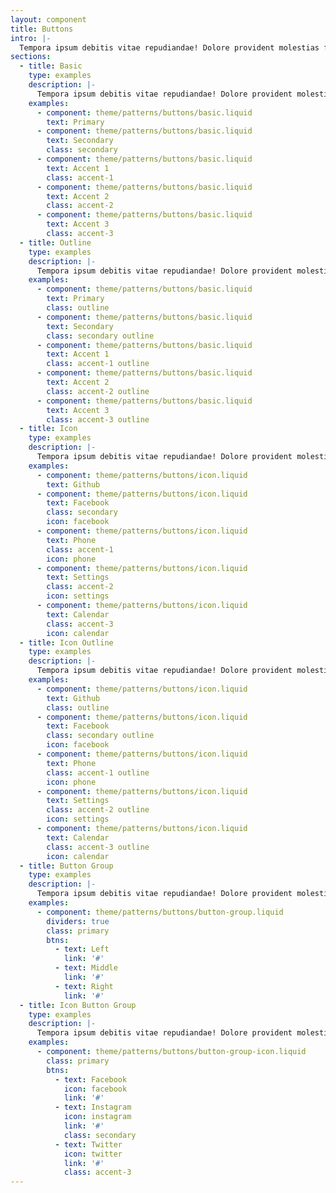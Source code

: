 ```yaml
---
layout: component
title: Buttons
intro: |-
  Tempora ipsum debitis vitae repudiandae! Dolore provident molestias facere beatae pariatur est at vel sequi? Sint, labore at? Hic reiciendis ipsa labore?
sections:
  - title: Basic
    type: examples
    description: |-
      Tempora ipsum debitis vitae repudiandae! Dolore provident molestias facere beatae pariatur est at vel sequi? Sint, labore at? Hic reiciendis ipsa labore? Tempora ipsum debitis vitae repudiandae! Dolore provident molestias facere beatae pariatur est at vel sequi? Sint, labore at? Hic reiciendis ipsa labore?
    examples:
      - component: theme/patterns/buttons/basic.liquid
        text: Primary
      - component: theme/patterns/buttons/basic.liquid
        text: Secondary
        class: secondary
      - component: theme/patterns/buttons/basic.liquid
        text: Accent 1
        class: accent-1
      - component: theme/patterns/buttons/basic.liquid
        text: Accent 2
        class: accent-2
      - component: theme/patterns/buttons/basic.liquid
        text: Accent 3
        class: accent-3
  - title: Outline
    type: examples
    description: |-
      Tempora ipsum debitis vitae repudiandae! Dolore provident molestias facere beatae pariatur est at vel sequi? Sint, labore at? Hic reiciendis ipsa labore? Tempora ipsum debitis vitae repudiandae! Dolore provident molestias facere beatae pariatur est at vel sequi? Sint, labore at? Hic reiciendis ipsa labore?
    examples:
      - component: theme/patterns/buttons/basic.liquid
        text: Primary
        class: outline
      - component: theme/patterns/buttons/basic.liquid
        text: Secondary
        class: secondary outline
      - component: theme/patterns/buttons/basic.liquid
        text: Accent 1
        class: accent-1 outline
      - component: theme/patterns/buttons/basic.liquid
        text: Accent 2
        class: accent-2 outline
      - component: theme/patterns/buttons/basic.liquid
        text: Accent 3
        class: accent-3 outline
  - title: Icon
    type: examples
    description: |-
      Tempora ipsum debitis vitae repudiandae! Dolore provident molestias facere beatae pariatur est at vel sequi? Sint, labore at? Hic reiciendis ipsa labore? Tempora ipsum debitis vitae repudiandae! Dolore provident molestias facere beatae pariatur est at vel sequi? Sint, labore at? Hic reiciendis ipsa labore?
    examples:
      - component: theme/patterns/buttons/icon.liquid
        text: Github
      - component: theme/patterns/buttons/icon.liquid
        text: Facebook
        class: secondary
        icon: facebook
      - component: theme/patterns/buttons/icon.liquid
        text: Phone
        class: accent-1
        icon: phone
      - component: theme/patterns/buttons/icon.liquid
        text: Settings
        class: accent-2
        icon: settings
      - component: theme/patterns/buttons/icon.liquid
        text: Calendar
        class: accent-3
        icon: calendar
  - title: Icon Outline
    type: examples
    description: |-
      Tempora ipsum debitis vitae repudiandae! Dolore provident molestias facere beatae pariatur est at vel sequi? Sint, labore at? Hic reiciendis ipsa labore? Tempora ipsum debitis vitae repudiandae! Dolore provident molestias facere beatae pariatur est at vel sequi? Sint, labore at? Hic reiciendis ipsa labore?
    examples:
      - component: theme/patterns/buttons/icon.liquid
        text: Github
        class: outline
      - component: theme/patterns/buttons/icon.liquid
        text: Facebook
        class: secondary outline
        icon: facebook
      - component: theme/patterns/buttons/icon.liquid
        text: Phone
        class: accent-1 outline
        icon: phone
      - component: theme/patterns/buttons/icon.liquid
        text: Settings
        class: accent-2 outline
        icon: settings
      - component: theme/patterns/buttons/icon.liquid
        text: Calendar
        class: accent-3 outline
        icon: calendar
  - title: Button Group
    type: examples
    description: |-
      Tempora ipsum debitis vitae repudiandae! Dolore provident molestias facere beatae pariatur est at vel sequi? Sint, labore at? Hic reiciendis ipsa labore? Tempora ipsum debitis vitae repudiandae! Dolore provident molestias facere beatae pariatur est at vel sequi? Sint, labore at? Hic reiciendis ipsa labore?
    examples:
      - component: theme/patterns/buttons/button-group.liquid
        dividers: true
        class: primary
        btns:
          - text: Left
            link: '#'
          - text: Middle
            link: '#'
          - text: Right
            link: '#'
  - title: Icon Button Group
    type: examples
    description: |-
      Tempora ipsum debitis vitae repudiandae! Dolore provident molestias facere beatae pariatur est at vel sequi? Sint, labore at? Hic reiciendis ipsa labore? Tempora ipsum debitis vitae repudiandae! Dolore provident molestias facere beatae pariatur est at vel sequi? Sint, labore at? Hic reiciendis ipsa labore?
    examples:
      - component: theme/patterns/buttons/button-group-icon.liquid
        class: primary
        btns:
          - text: Facebook
            icon: facebook
            link: '#'
          - text: Instagram
            icon: instagram
            link: '#'
            class: secondary
          - text: Twitter
            icon: twitter
            link: '#'
            class: accent-3
---
```

